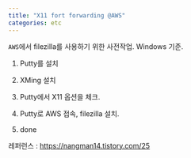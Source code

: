 ```yaml
---
title: "X11 fort forwarding @AWS"
categories: etc
---
```


`AWS`에서 filezilla를 사용하기 위한 사전작업. Windows 기준.

1. Putty를 설치

2. XMing 설치

3. Putty에서 X11 옵션을 체크.

4. Putty로 AWS 접속, filezilla 설치.

5. done

레퍼런스 : https://nangman14.tistory.com/25

